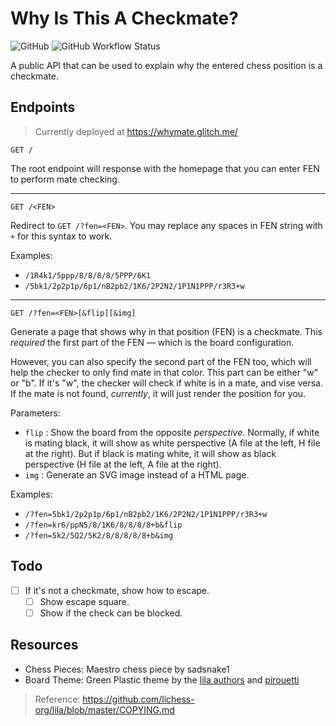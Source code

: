 # Why Is This A Checkmate?

![GitHub](https://img.shields.io/github/license/rootenginear/why-is-this-a-checkmate)
![GitHub Workflow Status](https://img.shields.io/github/workflow/status/rootenginear/why-is-this-a-checkmate/Glitch%20Sync)

A public API that can be used to explain why the entered chess position is a
checkmate.

## Endpoints

> Currently deployed at <https://whymate.glitch.me/>

```http
GET /
```

The root endpoint will response with the homepage that you can enter FEN to
perform mate checking.

---

```http
GET /<FEN>
```

Redirect to `GET /?fen=<FEN>`. You may replace any spaces in FEN string with `+` for
this syntax to work.

Examples:

- `/1R4k1/5ppp/8/8/8/8/5PPP/6K1`
- `/5bk1/2p2p1p/6p1/nB2pb2/1K6/2P2N2/1P1N1PPP/r3R3+w`

---

```http
GET /?fen=<FEN>[&flip][&img]
````

Generate a page that shows why in that position (FEN) is a checkmate. This
*required* the first part of the FEN — which is the board configuration.

However, you can also specify the second part of the FEN too, which will help
the checker to only find mate in that color. This part can be either "w" or
"b". If it's "w", the checker will check if white is in a mate, and vise versa.
If the mate is not found, *currently*, it will just render the position for you.

Parameters:

- `flip` : Show the board from the opposite *perspective*. Normally, if white is mating black, it will show as white perspective (A file at the left, H file at the right). But if black is mating white, it will show as black perspective (H file at the left, A file at the right).
- `img` : Generate an SVG image instead of a HTML page.

Examples:

- `/?fen=5bk1/2p2p1p/6p1/nB2pb2/1K6/2P2N2/1P1N1PPP/r3R3+w`
- `/?fen=kr6/ppN5/8/1K6/8/8/8/8+b&flip`
- `/?fen=5k2/5Q2/5K2/8/8/8/8/8+b&img`

## Todo

- [ ] If it's not a checkmate, show how to escape.
  - [ ] Show escape square.
  - [ ] Show if the check can be blocked.

## Resources

- Chess Pieces: Maestro chess piece by sadsnake1
- Board Theme: Green Plastic theme by the [lila authors](https://github.com/lichess-org/lila) and [pirouetti](https://lichess.org/@/pirouetti)

> Reference: <https://github.com/lichess-org/lila/blob/master/COPYING.md>
